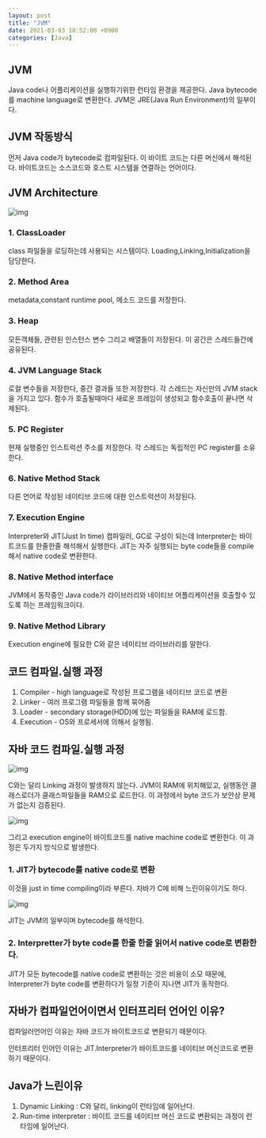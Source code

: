 ```yaml
---
layout: post
title: "JVM"
date: 2021-03-03 18:52:00 +0900
categories: [Java]
---
```


## JVM

Java code나 어플리케이션을 실행하기위한 런타임 환경을 제공한다. Java bytecode를 machine language로 변환한다. JVM은 JRE(Java Run Environment)의 일부이다. 

## JVM 작동방식

먼저 Java code가 bytecode로 컴파일된다. 이 바이트 코드는 다른 머신에서 해석된다. 바이트코드는 소스코드와 호스트 시스템을 연결하는 언어이다.

## JVM Architecture

![img](https://ictacademy.com.ng/wp-content/uploads/2020/02/JVM-Architecture.png)

### 1. ClassLoader

class 파일들을 로딩하는데 사용되는 시스템이다. Loading,Linking,Initialization을 담당한다.

### 2. Method Area

metadata,constant runtime pool, 메소드 코드를 저장한다.

### 3. Heap

모든객체들, 관련된 인스턴스 변수 그리고 배열들이 저장된다. 이 공간은 스레드들간에 공유된다.

### 4. JVM Language Stack

로컬 변수들을 저장한다, 중간 결과들 또한 저장한다. 각 스레드는 자신만의 JVM stack을 가지고 있다. 함수가 호출될때마다 새로운 프레임이 생성되고 함수호출이 끝나면 삭제된다.

### 5. PC Register

현재 실행중인 인스트럭션 주소를 저장한다. 각 스레드는 독립적인 PC register를 소유한다.

### 6. Native Method Stack

다른 언어로 작성된 네이티브 코드에 대한 인스트럭션이 저장된다.

### 7. Execution Engine

Interpreter와 JIT(Just In time) 컴파일러, GC로 구성이 되는데 Interpreter는 바이트코드를 한줄한줄 해석해서 실행한다. JIT는 자주 실행되는 byte code들을 compile해서 native code로 변환한다.

### 8. Native Method interface

JVM에서 동작중인 Java code가 라이브러리와 네이티브 어플리케이션을 호출할수 있도록 하는 프레임워크이다.

### 9. Native Method Library

Execution engine에 필요한 C와 같은 네이티브 라이브러리를 말한다.

## 코드 컴파일.실행 과정

1. Compiler - high language로 작성된 프로그램을 네이티브 코드로 변환
2. Linker - 여러 프로그램 파일들을 함께 묶어줌
3. Loader - secondary storage(HDD)에 있는 파일들을 RAM에 로드함.
4. Execution - OS와 프로세서에 의해서 실행됨.

## 자바 코드 컴파일.실행 과정

![img](https://www.guru99.com/images/java/052016_0614_WorkingofJa7.jpg)

C와는 달리 Linking 과정이 발생하지 않는다. JVM이 RAM에 위치해있고, 실행동안 클래스로더가 클래스파일들을 RAM으로 로드한다. 이 과정에서 byte 코드가 보안상 문제가 없는지 검증된다. 

![img](https://www.guru99.com/images/java/052016_0614_WorkingofJa8.jpg)

그리고 execution engine이 바이트코드를 native machine code로 변환한다. 이 과정은 두가지 방식으로 발생한다.

### 1. JIT가 bytecode를 native code로 변환
이것을 just in time compiling이라 부른다. 자바가 C에 비해 느린이유이기도 하다.

![img](https://www.guru99.com/images/java/052016_0614_WorkingofJa9.jpg)

JIT는 JVM의 일부이며 bytecode를 해석한다.

### 2. Interpretter가 byte code를 한줄 한줄 읽어서 native code로 변환한다.
JIT가 모든 bytecode를 native code로 변환하는 것은 비용이 소모 때문에, Interpreter가 byte code를 변환하다가 일정 기준이 지나면 JIT가 동작한다.

## 자바가 컴파일언어이면서 인터프리터 언어인 이유?

컴파일러언어인 이유는 자바 코드가 바이트코드로 변환되기 때문이다.

인터프리터 인어인 이유는 JIT.Interpreter가 바이트코드를 네이티브 머신코드로 변환하기 때문이다.

## Java가 느린이유

1. Dynamic Linking : C와 달리, linking이 런타임에 일어난다.
2. Run-time interpreter : 바이트 코드를 네이티브 머신 코드로 변환되는 과정이 런타임에 일어난다.

